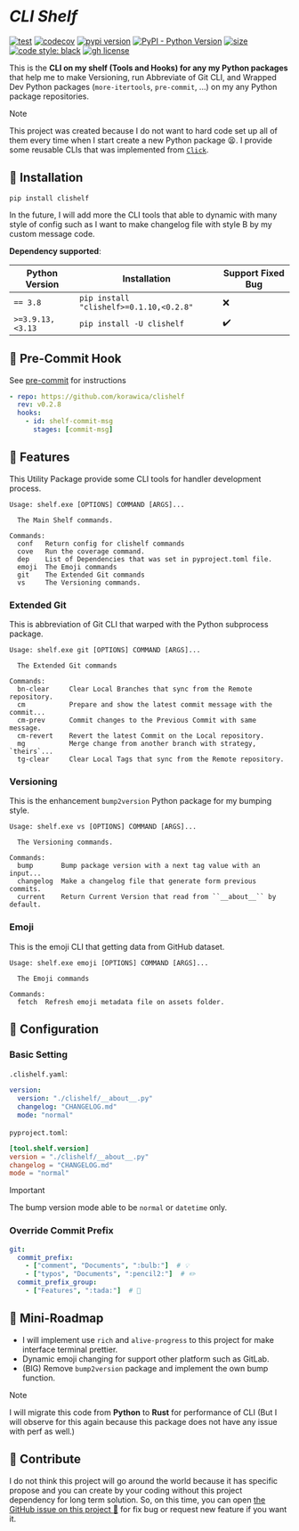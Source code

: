 # _CLI Shelf_

[![test](https://github.com/korawica/clishelf/actions/workflows/tests.yml/badge.svg?branch=main)](https://github.com/korawica/clishelf/actions/workflows/tests.yml)
[![codecov](https://codecov.io/gh/korawica/clishelf/graph/badge.svg?token=7PF8JN2EIG)](https://codecov.io/gh/korawica/clishelf)
[![pypi version](https://img.shields.io/pypi/v/clishelf)](https://pypi.org/project/clishelf/)
[![PyPI - Python Version](https://img.shields.io/pypi/pyversions/clishelf?logo=pypi)](https://pypi.org/project/clishelf/)
[![size](https://img.shields.io/github/languages/code-size/korawica/clishelf)](https://github.com/korawica/clishelf)
[![code style: black](https://img.shields.io/badge/code%20style-black-000000.svg)](https://github.com/psf/black)
[![gh license](https://img.shields.io/github/license/ddeutils/ddeutil-observe)](https://github.com/ddeutils/ddeutil-workflow/blob/main/LICENSE)

This is the **CLI on my shelf (Tools and Hooks) for any my Python packages**
that help me to make Versioning, run Abbreviate of Git CLI, and Wrapped Dev Python
packages (`more-itertools`, `pre-commit`, ...) on my any Python package
repositories.

> [!NOTE]
> This project was created because I do not want to hard code set up all of them
> every time when I start create a new Python package :tired_face:. I provide some
> reusable CLIs that was implemented from [`Click`](https://github.com/pallets/click/).

## :round_pushpin: Installation

```shell
pip install clishelf
```

In the future, I will add more the CLI tools that able to dynamic with
many style of config such as I want to make changelog file with style B by my
custom message code.

**Dependency supported**:

| Python Version   | Installation                            | Support Fixed Bug  |
|------------------|-----------------------------------------|--------------------|
| `== 3.8`         | `pip install "clishelf>=0.1.10,<0.2.8"` | :x:                |
| `>=3.9.13,<3.13` | `pip install -U clishelf`               | :heavy_check_mark: |

## :rocket: Pre-Commit Hook

See [pre-commit](https://github.com/pre-commit/pre-commit) for instructions

```yaml
- repo: https://github.com/korawica/clishelf
  rev: v0.2.8
  hooks:
    - id: shelf-commit-msg
      stages: [commit-msg]
```

## :tada: Features

This Utility Package provide some CLI tools for handler development process.

```text
Usage: shelf.exe [OPTIONS] COMMAND [ARGS]...

  The Main Shelf commands.

Commands:
  conf   Return config for clishelf commands
  cove   Run the coverage command.
  dep    List of Dependencies that was set in pyproject.toml file.
  emoji  The Emoji commands
  git    The Extended Git commands
  vs     The Versioning commands.
```

### Extended Git

This is abbreviation of Git CLI that warped with the Python subprocess package.

```text
Usage: shelf.exe git [OPTIONS] COMMAND [ARGS]...

  The Extended Git commands

Commands:
  bn-clear     Clear Local Branches that sync from the Remote repository.
  cm           Prepare and show the latest commit message with the commit...
  cm-prev      Commit changes to the Previous Commit with same message.
  cm-revert    Revert the latest Commit on the Local repository.
  mg           Merge change from another branch with strategy, `theirs`...
  tg-clear     Clear Local Tags that sync from the Remote repository.
```

### Versioning

This is the enhancement `bump2version` Python package for my bumping style.

```text
Usage: shelf.exe vs [OPTIONS] COMMAND [ARGS]...

  The Versioning commands.

Commands:
  bump       Bump package version with a next tag value with an input...
  changelog  Make a changelog file that generate form previous commits.
  current    Return Current Version that read from ``__about__`` by default.
```

### Emoji

This is the emoji CLI that getting data from GitHub dataset.

```text
Usage: shelf.exe emoji [OPTIONS] COMMAND [ARGS]...

  The Emoji commands

Commands:
  fetch  Refresh emoji metadata file on assets folder.
```

## :cookie: Configuration

### Basic Setting

`.clishelf.yaml`:

```yaml
version:
  version: "./clishelf/__about__.py"
  changelog: "CHANGELOG.md"
  mode: "normal"
```

`pyproject.toml`:

```toml
[tool.shelf.version]
version = "./clishelf/__about__.py"
changelog = "CHANGELOG.md"
mode = "normal"
```

> [!IMPORTANT]
> The bump version mode able to be `normal` or `datetime` only.

### Override Commit Prefix

```yaml
git:
  commit_prefix:
    - ["comment", "Documents", ":bulb:"]  # 💡
    - ["typos", "Documents", ":pencil2:"]  # ✏️
  commit_prefix_group:
    - ["Features", ":tada:"]  # 🎉
```

## :dart: Mini-Roadmap

- I will implement use `rich` and `alive-progress` to this project for make
  interface terminal prettier.
- Dynamic emoji changing for support other platform such as GitLab.
- (BIG) Remove `bump2version` package and implement the own bump function.

> [!NOTE]
> I will migrate this code from **Python** to **Rust** for performance of CLI
> (But I will observe for this again because this package does not have any issue with perf as well.)

## :speech_balloon: Contribute

I do not think this project will go around the world because it has specific propose
and you can create by your coding without this project dependency for long term
solution. So, on this time, you can open [the GitHub issue on this project :raised_hands:](https://github.com/korawica/clishelf/issues)
for fix bug or request new feature if you want it.
